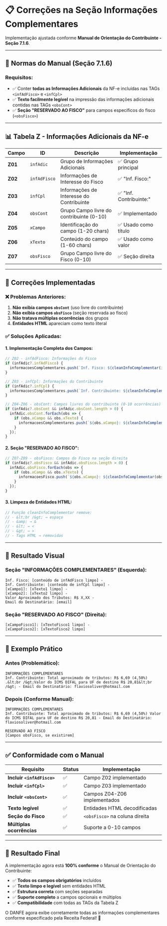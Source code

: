 # 📋 Correções na Seção Informações Complementares

Implementação ajustada conforme **Manual de Orientação do Contribuinte - Seção 7.1.6**.

---

## 🎯 Normas do Manual (Seção 7.1.6)

### Requisitos:
- ✅ Conter **todas as Informações Adicionais** da NF-e incluídas nas TAGs `<infAdFisco>` e `<infCpl>`
- ✅ **Texto facilmente legível** na impressão das informações adicionais contidas nas TAGs `<obsCont>`
- ✅ **Seção "RESERVADO AO FISCO"** para campos específicos do fisco (`<obsFisco>`)

---

## 📊 Tabela Z - Informações Adicionais da NF-e

| Campo | ID | Descrição | Implementação |
|-------|-----|-----------|--------------|
| **Z01** | `infAdic` | Grupo de Informações Adicionais | ✅ Grupo principal |
| **Z02** | `infAdFisco` | Informações de Interesse do Fisco | ✅ "Inf. Fisco:" |
| **Z03** | `infCpl` | Informações de Interesse do Contribuinte | ✅ "Inf. Contribuinte:" |
| **Z04** | `obsCont` | Grupo Campo livre do contribuinte (0-10) | ✅ Implementado |
| **Z05** | `xCampo` | Identificação do campo (1-20 chars) | ✅ Usado como título |
| **Z06** | `xTexto` | Conteúdo do campo (1-60 chars) | ✅ Usado como valor |
| **Z07** | `obsFisco` | Grupo Campo livre do Fisco (0-10) | ✅ Seção direita |

---

## 🔧 Correções Implementadas

### ❌ **Problemas Anteriores:**
1. **Não exibia campos `obsCont`** (uso livre do contribuinte)
2. **Não exibia campos `obsFisco`** (seção reservada ao fisco)
3. **Não tratava múltiplas ocorrências** dos grupos
4. **Entidades HTML** apareciam como texto literal

### ✅ **Soluções Aplicadas:**

#### **1. Implementação Completa dos Campos:**
```typescript
// Z02 - infAdFisco: Informações do Fisco
if (infAdic?.infAdFisco) {
  informacoesComplementares.push(`Inf. Fisco: ${cleanInfoComplementar(infAdic.infAdFisco)}`);
}

// Z03 - infCpl: Informações do Contribuinte  
if (infAdic?.infCpl) {
  informacoesComplementares.push(`Inf. Contribuinte: ${cleanInfoComplementar(infAdic.infCpl)}`);
}

// Z04-Z06 - obsCont: Campos livres do contribuinte (0-10 ocorrências)
if (infAdic?.obsCont && infAdic.obsCont.length > 0) {
  infAdic.obsCont.forEach(obs => {
    if (obs.xCampo && obs.xTexto) {
      informacoesComplementares.push(`${obs.xCampo}: ${cleanInfoComplementar(obs.xTexto)}`);
    }
  });
}
```

#### **2. Seção "RESERVADO AO FISCO":**
```typescript
// Z07-Z09 - obsFisco: Campos do Fisco na seção direita
if (infAdic?.obsFisco && infAdic.obsFisco.length > 0) {
  infAdic.obsFisco.forEach(obs => {
    if (obs.xCampo && obs.xTexto) {
      informacoesFisco.push(`${obs.xCampo}: ${cleanInfoComplementar(obs.xTexto)}`);
    }
  });
}
```

#### **3. Limpeza de Entidades HTML:**
```typescript
// Função cleanInfoComplementar remove:
// - &lt;br /&gt; → espaço
// - &amp; → &
// - &lt; → <
// - &gt; → >
// - Tags HTML → removidas
```

---

## 📱 Resultado Visual

### **Seção "INFORMAÇÕES COMPLEMENTARES" (Esquerda):**
```
Inf. Fisco: [conteúdo de infAdFisco limpo] - 
Inf. Contribuinte: [conteúdo de infCpl limpo] - 
[xCampo1]: [xTexto1 limpo] - 
[xCampo2]: [xTexto2 limpo] - 
Valor Aproximado dos Tributos: R$ X,XX - 
Email do Destinatário: [email]
```

### **Seção "RESERVADO AO FISCO" (Direita):**
```
[xCampoFisco1]: [xTextoFisco1 limpo] - 
[xCampoFisco2]: [xTextoFisco2 limpo]
```

---

## 🎯 Exemplo Prático

### **Antes (Problemático):**
```
INFORMAÇÕES COMPLEMENTARES
Inf. Contribuinte: Total aproximado de tributos: R$ 6,69 (4,50%) .&lt;br /&gt;Valor do ICMS DIFAL para UF de destino R$ 20,81&lt;br /&gt; - Email do Destinatário: flaviosoliver@hotmail.com
```

### **Depois (Conforme Manual):**
```
INFORMAÇÕES COMPLEMENTARES
Inf. Contribuinte: Total aproximado de tributos: R$ 6,69 (4,50%) Valor do ICMS DIFAL para UF de destino R$ 20,81 - Email do Destinatário: flaviosoliver@hotmail.com

RESERVADO AO FISCO
[Campos obsFisco, se existirem]
```

---

## ✅ Conformidade com o Manual

| Requisito | Status | Implementação |
|-----------|---------|--------------|
| **Incluir `<infAdFisco>`** | ✅ | Campo Z02 implementado |
| **Incluir `<infCpl>`** | ✅ | Campo Z03 implementado |  
| **Incluir `<obsCont>`** | ✅ | Campos Z04-Z06 implementados |
| **Texto legível** | ✅ | Entidades HTML decodificadas |
| **Seção do Fisco** | ✅ | `<obsFisco>` na coluna direita |
| **Múltiplas ocorrências** | ✅ | Suporte a 0-10 campos |

---

## 🚀 Resultado Final

A implementação agora está **100% conforme** o Manual de Orientação do Contribuinte:

- ✅ **Todos os campos obrigatórios** incluídos
- ✅ **Texto limpo e legível** sem entidades HTML
- ✅ **Estrutura correta** com seções separadas
- ✅ **Suporte completo** a campos opcionais e múltiplos
- ✅ **Compatibilidade** com todas as TAGs da Tabela Z

O DANFE agora exibe corretamente todas as informações complementares conforme especificado pela Receita Federal! 🎉